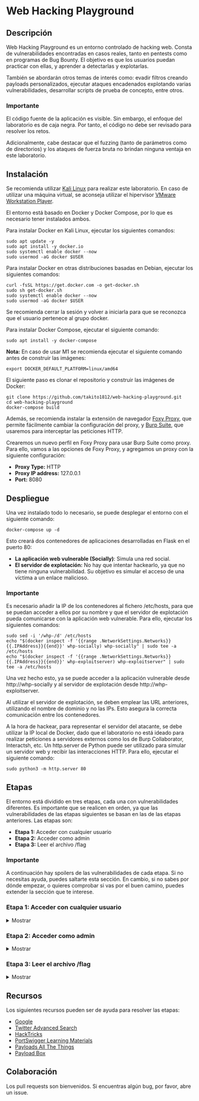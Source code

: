 # Web Hacking Playground

## Descripción

Web Hacking Playground es un entorno controlado de hacking web. Consta de vulnerabilidades encontradas en casos reales, tanto en pentests como en programas de Bug Bounty. El objetivo es que los usuarios puedan practicar con ellas, y aprender a detectarlas y explotarlas.

También se abordarán otros temas de interés como: evadir filtros creando payloads personalizados, ejecutar ataques encadenados explotando varias vulnerabilidades, desarrollar scripts de prueba de concepto, entre otros.

### Importante

El código fuente de la aplicación es visible. Sin embargo, el enfoque del laboratorio es de caja negra. Por tanto, el código no debe ser revisado para resolver los retos.

Adicionalmente, cabe destacar que el fuzzing (tanto de parámetros como de directorios) y los ataques de fuerza bruta no brindan ninguna ventaja en este laboratorio.

## Instalación

Se recomienda utilizar [Kali Linux](https://www.kali.org/get-kali/) para realizar este laboratorio. En caso de utilizar una máquina virtual, se aconseja utilizar el hipervisor [VMware Workstation Player](https://www.vmware.com/products/workstation-player/workstation-player-evaluation.html).

El entorno está basado en Docker y Docker Compose, por lo que es necesario tener instalados ambos.

Para instalar Docker en Kali Linux, ejecutar los siguientes comandos:

    sudo apt update -y
    sudo apt install -y docker.io
    sudo systemctl enable docker --now
    sudo usermod -aG docker $USER

Para instalar Docker en otras distribuciones basadas en Debian, ejecutar los siguientes comandos:

    curl -fsSL https://get.docker.com -o get-docker.sh
    sudo sh get-docker.sh
    sudo systemctl enable docker --now
    sudo usermod -aG docker $USER

Se recomienda cerrar la sesión y volver a iniciarla para que se reconozca que el usuario pertenece al grupo docker.

Para instalar Docker Compose, ejecutar el siguiente comando:

    sudo apt install -y docker-compose

**Nota:** En caso de usar M1 se recomienda ejecutar el siguiente comando antes de construir las imágenes:

    export DOCKER_DEFAULT_PLATFORM=linux/amd64

El siguiente paso es clonar el repositorio y construir las imágenes de Docker:

    git clone https://github.com/takito1812/web-hacking-playground.git
    cd web-hacking-playground
    docker-compose build

Además, se recomienda instalar la extensión de navegador [Foxy Proxy](https://addons.mozilla.org/en-US/firefox/addon/foxyproxy-standard/), que permite fácilmente cambiar la configuración del proxy, y [Burp Suite](https://portswigger.net/burp/communitydownload), que usaremos para interceptar las peticiones HTTP.

Crearemos un nuevo perfil en Foxy Proxy para usar Burp Suite como proxy. Para ello, vamos a las opciones de Foxy Proxy, y agregamos un proxy con la siguiente configuración:

* **Proxy Type:** HTTP
* **Proxy IP address:** 127.0.0.1
* **Port:** 8080

## Despliegue

Una vez instalado todo lo necesario, se puede desplegar el entorno con el siguiente comando:

    docker-compose up -d

Esto creará dos contenedores de aplicaciones desarrolladas en Flask en el puerto 80:

* **La aplicación web vulnerable (Socially)**: Simula una red social.
* **El servidor de explotación:** No hay que intentar hackearlo, ya que no tiene ninguna vulnerabilidad. Su objetivo es simular el acceso de una víctima a un enlace malicioso.

### Importante

Es necesario añadir la IP de los contenedores al fichero /etc/hosts, para que se puedan acceder a ellos por su nombre y que el servidor de explotación pueda comunicarse con la aplicación web vulnerable. Para ello, ejecutar los siguientes comandos:

    sudo sed -i '/whp-/d' /etc/hosts
    echo "$(docker inspect -f '{{range .NetworkSettings.Networks}}{{.IPAddress}}{{end}}' whp-socially) whp-socially" | sudo tee -a /etc/hosts
    echo "$(docker inspect -f '{{range .NetworkSettings.Networks}}{{.IPAddress}}{{end}}' whp-exploitserver) whp-exploitserver" | sudo tee -a /etc/hosts

Una vez hecho esto, ya se puede acceder a la aplicación vulnerable desde http://whp-socially y al servidor de explotación desde http://whp-exploitserver.

Al utilizar el servidor de explotación, se deben emplear las URL anteriores, utilizando el nombre de dominio y no las IPs. Esto asegura la correcta comunicación entre los contenedores.

A la hora de hackear, para representar el servidor del atacante, se debe utilizar la IP local de Docker, dado que el laboratorio no está ideado para realizar peticiones a servidores externos como los de Burp Collaborator, Interactsh, etc. Un http.server de Python puede ser utilizado para simular un servidor web y recibir las interacciones HTTP. Para ello, ejecutar el siguiente comando:

    sudo python3 -m http.server 80

## Etapas

El entorno está dividido en tres etapas, cada una con vulnerabilidades diferentes. Es importante que se realicen en orden, ya que las vulnerabilidades de las etapas siguientes se basan en las de las etapas anteriores. Las etapas son:

* **Etapa 1:** Acceder con cualquier usuario
* **Etapa 2:** Acceder como admin
* **Etapa 3:** Leer el archivo /flag

### Importante

A continuación hay spoilers de las vulnerabilidades de cada etapa. Si no necesitas ayuda, puedes saltarte esta sección. En cambio, si no sabes por dónde empezar, o quieres comprobar si vas por el buen camino, puedes extender la sección que te interese.

### Etapa 1: Acceder con cualquier usuario

<details>
<summary>Mostrar</summary>

En esta etapa, se puede robar la sesión de un usuario concreto a través de un Cross-Site Scripting (XSS), que permite ejecutar código JavaScript. Para ello, se debe conseguir que la víctima acceda a una URL en el contexto del usuario, este comportamiento se puede simular con el servidor de explotación.

Las pistas para resolver esta etapa son:

* ¿Hay algún post llamativo en la página principal?
* Hay que encadenar dos vulnerabilidades para robar la sesión. El XSS se consigue aprovechando una vulnerabilidad de Open Redirect, en la que se redirige a la víctima a una URL externa.
* El Open Redirect cuenta con algunas restricciones de seguridad. Hay que encontrar cómo saltárselas. Analiza que strings no se permiten en la URL.
* Las cookies no son el único lugar donde se almacena la información relativa a la sesión. Revisar el código fuente de los archivos JavaScript incluidos en la aplicación puede ayudar a zanjar dudas.

</details>

### Etapa 2: Acceder como admin

<details>
<summary>Mostrar</summary>

En esta etapa, se puede generar un token que permite acceder como admin. Es un ataque típico de JSON Web Token (JWT), en el que se puede modificar el payload del token para escalar privilegios.

Las pistas para resolver esta etapa son:

* Existe un endpoint que dado un JWT, devuelve una cookie de sesión válida. Revisa el HTTP History de Burp Proxy para ver qué información se comparte entre el cliente y el servidor.

</details>

### Etapa 3: Leer el archivo /flag

<details>
<summary>Mostrar</summary>

En esta etapa, se puede leer el archivo /flag a través de una vulnerabilidad de Server Site Template Injection (SSTI). Para ello, se debe conseguir que la aplicación ejecute código Python en el servidor. Es posible llegar a ejecutar comandos de sistema en el servidor.

Las pistas para resolver esta etapa son:

* La funcionalidad vulnerable se encuentra protegida por un doble factor de autenticación. Por tanto, antes de explotar el SSTI, hay que conseguir una forma de saltarse la solicitud del código OTP. Hay veces que la aplicación confía en las peticiones que se hacen desde el mismo servidor y las cabeceras HTTP juegan un papel importante en esta situación.
* El SSTI es Blind, esto quiere decir que la salida del código ejecutado en el servidor no se obtiene directamente. El módulo smtpd de Python permite crear un servidor SMTP que imprime en la salida estándar los mensajes que recibe:

    `sudo python3 -m smtpd -n -c DebuggingServer 0.0.0.0:25`

* La aplicación usa Flask, por tanto, se puede deducir que el motor de plantillas es Jinja2 porque es recomendado por la documentación oficial de Flask y es ampliamente utilizado. Se debe conseguir un payload compatible con Jinja2 para conseguir la flag final.
* El mensaje de correo electrónico cuenta con una limitación de caracteres. En Internet, se puede encontrar información sobre cómo saltarse esta limitación.

</details>

## Recursos

Los siguientes recursos pueden ser de ayuda para resolver las etapas:

* [Google](https://www.google.com/)
* [Twitter Advanced Search](https://twitter.com/search-advanced)
* [HackTricks](https://book.hacktricks.xyz/)
* [PortSwigger Learning Materials](https://portswigger.net/web-security/all-materials)
* [Payloads All The Things](https://github.com/swisskyrepo/PayloadsAllTheThings)
* [Payload Box](https://github.com/payloadbox)

## Colaboración

Los pull requests son bienvenidos. Si encuentras algún bug, por favor, abre un issue.
